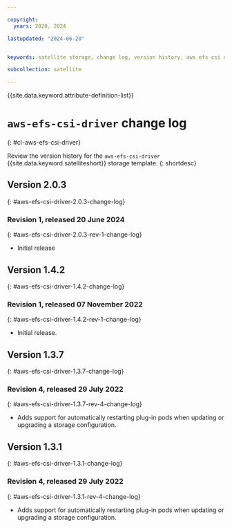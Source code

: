 ```yaml
---

copyright:
  years: 2020, 2024

lastupdated: "2024-06-20"


keywords: satellite storage, change log, version history, aws efs csi driver

subcollection: satellite

---
```


{{site.data.keyword.attribute-definition-list}}

# `aws-efs-csi-driver` change log
{: #cl-aws-efs-csi-driver}

Review the version history for the `aws-efs-csi-driver` {{site.data.keyword.satelliteshort}} storage template.
{: shortdesc}

## Version 2.0.3
{: #aws-efs-csi-driver-2.0.3-change-log}


### Revision 1, released 20 June 2024
{: #aws-efs-csi-driver-2.0.3-rev-1-change-log}


- Initial release


## Version 1.4.2
{: #aws-efs-csi-driver-1.4.2-change-log}


### Revision 1, released 07 November 2022
{: #aws-efs-csi-driver-1.4.2-rev-1-change-log}


- Initial release.


## Version 1.3.7
{: #aws-efs-csi-driver-1.3.7-change-log}


### Revision 4, released 29 July 2022
{: #aws-efs-csi-driver-1.3.7-rev-4-change-log}


- Adds support for automatically restarting plug-in pods when updating or upgrading a storage configuration.


## Version 1.3.1
{: #aws-efs-csi-driver-1.3.1-change-log}


### Revision 4, released 29 July 2022
{: #aws-efs-csi-driver-1.3.1-rev-4-change-log}


- Adds support for automatically restarting plug-in pods when updating or upgrading a storage configuration.


